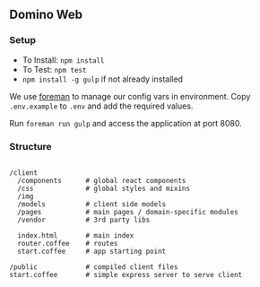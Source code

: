 ## Domino Web

### Setup

- To Install: `npm install`
- To Test: `npm test`
- `npm install -g gulp` if not already installed

We use [foreman](https://github.com/ddollar/foreman) to manage our config vars in environment. Copy `.env.example` to `.env` and add the required values.

Run `foreman run gulp` and access the application at port 8080.

### Structure

```

/client
  /components      # global react components
  /css             # global styles and mixins
  /img
  /models          # client side models
  /pages           # main pages / domain-specific modules
  /vendor          # 3rd party libs

  index.html       # main index
  router.coffee    # routes
  start.coffee     # app starting point

/public            # compiled client files
start.coffee       # simple express server to serve client

```
